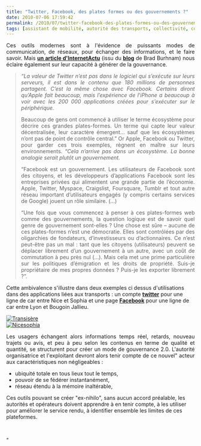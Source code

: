 ```yaml
---
title: "Twitter, Facebook, des plates formes ou des gouvernements ?"
date: 2010-07-06 17:59:42
permalink: /2010/07/twitter-facebook-des-plates-formes-ou-des-gouvernements.html
tags: [assistant de mobilité, autorité des transports, collectivité, connectivité, données réelles, internet, partage de données, téléphone]
---
```


<p style="text-align: justify">Ces outils modernes sont à l'évidence de puissants modes de communication, de réseaux, pour échanger des informations, et le faire savoir. Mais <strong><a href="http://www.internetactu.net/2010/06/24/du-gouvernement-comme-plate-forme-ou-linverse/" target="_blank">un article d'InternetActu</a></strong> (issu du <strong><a href="http://unionsquareventures.com/2010/06/web-services-as-governments.php" target="_blank">blog</a></strong> de Brad Burhnam) nous éclaire également sur leur capacité à générer de la gouvernance.</p> <blockquote> <p style="text-align: justify"><em>“La valeur de Twitter n’est pas dans le logiciel qui s’exécute sur leurs serveurs, il est dans le contenu que 180 millions de personnes partagent. C’est la même chose avec Facebook. Certains diront qu’Apple fait beaucoup, mais l’expérience de l’iPhone a beaucoup à voir avec les 200 000 applications créées pour s’exécuter sur le périphérique.</em></p> <p style="text-align: justify">Beaucoup de gens ont commencé à utiliser le terme écosystème pour décrire ces grandes plates-formes. Un terme qui capte leur valeur décentralisée, leur caractère émergent… sauf que les écosystèmes n’ont pas de point de contrôle central.” Or Apple, Facebook ou Twitter, pour garder ces trois exemples, règnent en maître sur leurs environnements. <em>“Cela n’arrive pas dans un écosystème. La bonne analogie serait plutôt un gouvernement.</em></p> <p style="text-align: justify">“Facebook est un gouvernement. Les utilisateurs de Facebook sont des citoyens, et les développeurs d’applications Facebook sont les entreprises privées qui alimentent une grande partie de l’économie. Apple, Twitter, Myspace, Craigslist, Foursquare, Tumblr et tout autre réseau important d’utilisateurs engagés (y compris certains services de Google) jouent un rôle similaire. (…)</p> <p style="text-align: justify">“Une fois que vous commencez à penser à ces plates-formes web comme des gouvernements, la question logique est de savoir quel genre de gouvernement sont-elles ? Une chose est sûre – aucune de ces plates-formes n’est une démocratie. Elles sont contrôlées par des oligarchies de fondateurs, d’investisseurs ou d’actionnaires. Ce n’est peut-être pas un mal : tant que les citoyens (utilisateurs) peuvent se déplacer librement d’un gouvernement à un autre, avec un coût de commutation à peu près nul (…). Mais cela met une prime particulière sur les politiques d’émigration et les droits de propriété. Suis-je propriétaire de mes propres données ? Puis-je les exporter librement ?”.</p></blockquote> <p style="text-align: justify"> </p>  <!--more--> Cette ambivalence s'illustre dans deux exemples ci dessus d'utilisations dans des applications liées aux transports : un compte <strong><a href="https://twitter.com/nicesophia230/usagers" target="_blank">twitter</a></strong> pour une ligne de car entre Nice et Sophia et une page <strong><a href="http://www.facebook.com/?ref=home#!/transisere1920?ref=ts" target="_blank">Facebook</a></strong> pour une ligne de car entre Lyon et Bougoin Jallieu. <p style="text-align: justify"><a href="https://gabrielplassat.github.io/transportsdufutur/wp-content/uploads/sites/6/old/6a0120a66d2ad4970b0134853d4329970c-pi.jpg" rel="lightbox"><img alt="Transisère" border="0" class="asset asset-image at-xid-6a0120a66d2ad4970b0134853d4329970c " src="/wp-content/uploads/sites/6/old/6a0120a66d2ad4970b0134853d4329970c-500pi.jpg" title="Transisère" /></a> <br /> <a href="https://gabrielplassat.github.io/transportsdufutur/wp-content/uploads/sites/6/old/6a0120a66d2ad4970b0133f217ddf5970b-pi.jpg"><img alt="Nicesophia" border="0" class="asset asset-image at-xid-6a0120a66d2ad4970b0133f217ddf5970b " src="/wp-content/uploads/sites/6/old/6a0120a66d2ad4970b0133f217ddf5970b-500pi.jpg" title="Nicesophia" /></a> <br /> </p> <p style="text-align: justify">Les usagers échangent alors informations temps réel, retards, nouveau trajets ou avis, et peu à peu selon les contenus en terme de qualité et quantité, se structurent pour créer un mode de gouvernance 2.0. L'autorité organisatrice et l'exploitant devront alors tenir compte de ce nouvel" acteur aux caractéristiques non négligeables : </p> <ul> <li> <div style=""text-align: justify"">ubiquité totale en tous lieux tout le temps,</div></li> <li> <div style=""text-align: justify"">pouvoir de se fédérer instantanément,</div></li> <li> <div style=""text-align: justify"">réseau étendu à la mémoire inaltérable,</div></li> </ul> <p style=""text-align: justify"">Ces outils pouvant se créer "ex-nihilo", sans aucun accord préalable, les autorités et opérateurs doivent apprendre à en tenir compte, à les utiliser pour améliorer le service rendu, à identifier ensemble les limites de ces plateformes.</p> <p style=""text-align: justify"">  </p>"
